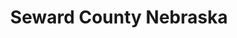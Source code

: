 ---
title: Seward County Nebraska
tags: john
image: /files/john/Plum_Creek_3_2000.jpg
imageBase: Plum_Creek_3
alt: Black and white photo of some fields and trees around Seward County.
width: 2000
height: 1323
imageDate: June 2022
location: Seward, NE 
camera: Ricoh GR II
metaDescription: Black and white photo of some fields and trees around Seward County.
---